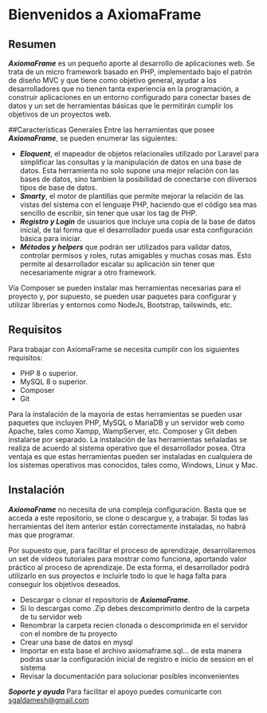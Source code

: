# Bienvenidos a AxiomaFrame

## **Resumen**
***AxiomaFrame*** es un pequeño aporte al desarrollo de aplicaciones web. Se trata de un micro framework basado en PHP, implementado bajo el patrón de diseño MVC y que tiene como objetivo general, ayudar a los desarrolladores que no tienen tanta experiencia en la programación, a construir aplicaciones en un entorno configurado para conectar bases de datos y un set de herramientas básicas que le permitirán cumplir los objetivos de un proyectos web.

##Características Generales
Entre las herramientas que posee ***AxiomaFrame***, se pueden enumerar las siguientes:
- ***Eloquent***, el mapeador de objetos relacionales utilizado por Laravel para simplificar las consultas y la manipulación de datos en una base de datos. Esta herramienta no solo supone una mejor relación con las bases de datos, sino tambien la posibilidad de conectarse con diiversos tipos de base de datos.
- ***Smarty***, el motor de plantillas que permite mejorar la relación de las vistas del sistema con el lenguaje PHP, haciendo que el código sea mas sencillo de escribir, sin tener que usar los tag de PHP.
- ***Registro y Login*** de usuarios que incluye una copia de la base de datos inicial, de tal forma que el desarrollador pueda usar esta configuración básica para iniciar.
- ***Métodos y helpers*** que podrán ser utilizados para validar datos, controlar permisos y roles, rutas amigables y muchas cosas mas. Esto permite al desarrollador escalar su aplicación sin tener que necesariamente migrar a otro framework.

Vía Composer se pueden instalar mas herramientas necesarias para el proyecto y, por supuesto, se pueden usar paquetes para configurar y utilizar librerías y entornos como NodeJs, Bootstrap, tailswinds, etc.

## **Requisitos**
Para trabajar con AxiomaFrame se necesita cumplir con los siguientes requisitos:
- PHP 8 o superior.
- MySQL 8 o superior.
- Composer
- Git

Para la instalación de la mayoría de estas herramientas se pueden usar paquetes que incluyen PHP, MySQL o MariaDB y un servidor web como Apache, tales como Xampp, WampServer, etc. Composer y Git deben instalarse por separado. La instalación de las herramientas señaladas se realiza de acuerdo al sistema operativo que el desarrollador posea. Otra ventaja es que estas herramientas pueden ser instaladas en cualquiera de los sistemas operativos mas conocidos, tales como, Windows, Linux y Mac.

## **Instalación**
***AxiomaFrame*** no necesita de una compleja configuración. Basta que se acceda a este repositorio, se clone o descargue y, a trabajar. Si todas las herramientas del item anterior están correctamente instaladas, no habrá mas que programar.

Por supuesto que, para facilitar el proceso de aprendizaje, desarrollaremos un set de videos tutoriales para mostrar como funciona, aportando valor práctico al proceso de aprendizaje. De esta forma, el desarrollador podrá utilizarlo en sus proyectos e incluirle todo lo que le haga falta para conseguir los objetivos deseados.

- Descargar o clonar el repositorio de ***AxiomaFrame***.
- Si lo descargas como .Zip debes descomprimirlo dentro de la carpeta de tu servidor web
- Renombrar la carpeta recien clonada o descomprimida en el servidor con el nombre de tu proyecto
- Crear una base de datos en mysql
- Importar en esta base el archivo axiomaframe.sql... de esta manera podras usar la configuración inicial de registro e inicio de session en el sistema
- Revisar la documentación para solucionar posibles inconvenientes

***Soporte y ayuda***
Para facilitar el apoyo puedes comunicarte con sgaldamesh@gmail.com
